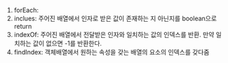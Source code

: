 1. forEach:
2. inclues: 주어진 배열에서 인자로 받은 값이 존재하는 지 아닌지를 boolean으로 return
3. indexOf: 주어진 배열에서 전달받은 인자와 일치하는 값의 인덱스를 반환. 만약 일치하는 값이 없으면 -1를 반환한다.
4. findIndex: 객체배열에서 원하는 속성을 갖는 배열의 요소의 인덱스를 갖다줌
